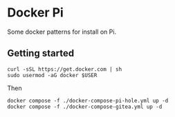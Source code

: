 # Docker Pi

Some docker patterns for install on Pi.

## Getting started

    curl -sSL https://get.docker.com | sh
    sudo usermod -aG docker $USER

Then

    docker compose -f ./docker-compose-pi-hole.yml up -d
    docker compose -f ./docker-compose-gitea.yml up -d
